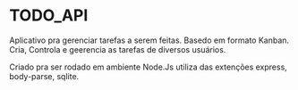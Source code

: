# TODO_API

Aplicativo pra gerenciar tarefas a serem feitas. Basedo em formato Kanban. Cria, Controla e geerencia as tarefas de diversos usuários. 

Criado pra ser rodado em ambiente Node.Js utiliza das extenções express, body-parse, sqlite.

